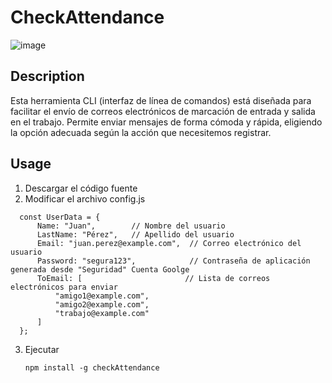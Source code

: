 # CheckAttendance

![image](https://github.com/user-attachments/assets/523baf6c-d0ef-42d8-ad47-f366dc821805)


## Description

Esta herramienta CLI (interfaz de línea de comandos) está diseñada para facilitar el envío de correos electrónicos de marcación de entrada y salida en el trabajo. Permite enviar mensajes de forma cómoda y rápida, eligiendo la opción adecuada según la acción que necesitemos registrar.


## Usage

1.  Descargar el código fuente
2.  Modificar el archivo config.js
  ```
    const UserData = {
        Name: "Juan",        // Nombre del usuario
        LastName: "Pérez",   // Apellido del usuario
        Email: "juan.perez@example.com",  // Correo electrónico del usuario
        Password: "segura123",            // Contraseña de aplicación generada desde "Seguridad" Cuenta Goolge
        ToEmail: [                       // Lista de correos electrónicos para enviar
            "amigo1@example.com",
            "amigo2@example.com",
            "trabajo@example.com"
        ]
    };

  ```
3. Ejecutar
   ```
   npm install -g checkAttendance
